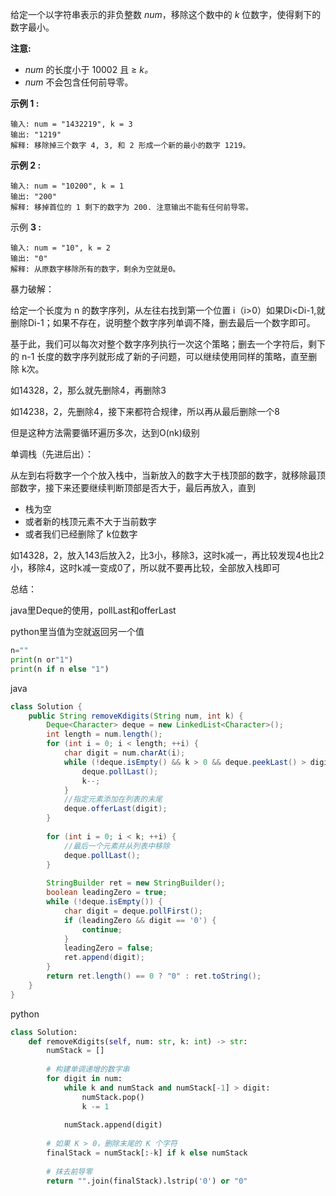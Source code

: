 给定一个以字符串表示的非负整数 *num*，移除这个数中的 *k* 位数字，使得剩下的数字最小。

**注意:**

- *num* 的长度小于 10002 且 ≥ *k。*
- *num* 不会包含任何前导零。

**示例 1 :**

```
输入: num = "1432219", k = 3
输出: "1219"
解释: 移除掉三个数字 4, 3, 和 2 形成一个新的最小的数字 1219。
```

**示例 2 :**

```
输入: num = "10200", k = 1
输出: "200"
解释: 移掉首位的 1 剩下的数字为 200. 注意输出不能有任何前导零。
```

示例 **3 :**

```
输入: num = "10", k = 2
输出: "0"
解释: 从原数字移除所有的数字，剩余为空就是0。
```



暴力破解：

给定一个长度为 n 的数字序列，从左往右找到第一个位置 i（i>0）如果Di<Di-1,就删除Di-1；如果不存在，说明整个数字序列单调不降，删去最后一个数字即可。

基于此，我们可以每次对整个数字序列执行一次这个策略；删去一个字符后，剩下的 n-1 长度的数字序列就形成了新的子问题，可以继续使用同样的策略，直至删除 k次。

如14328，2，那么就先删除4，再删除3

如14238，2，先删除4，接下来都符合规律，所以再从最后删除一个8

但是这种方法需要循环遍历多次，达到O(nk)级别



单调栈（先进后出）：

从左到右将数字一个个放入栈中，当新放入的数字大于栈顶部的数字，就移除最顶部数字，接下来还要继续判断顶部是否大于，最后再放入，直到

- 栈为空
- 或者新的栈顶元素不大于当前数字
- 或者我们已经删除了 k位数字

如14328，2，放入143后放入2，比3小，移除3，这时k减一，再比较发现4也比2小，移除4，这时k减一变成0了，所以就不要再比较，全部放入栈即可



总结：

java里Deque的使用，pollLast和offerLast

python里当值为空就返回另一个值

```python
n=""
print(n or"1")
print(n if n else "1")
```



java

```java
class Solution {
    public String removeKdigits(String num, int k) {
        Deque<Character> deque = new LinkedList<Character>();
        int length = num.length();
        for (int i = 0; i < length; ++i) {
            char digit = num.charAt(i);
            while (!deque.isEmpty() && k > 0 && deque.peekLast() > digit) {
                deque.pollLast();
                k--;
            }
            //指定元素添加在列表的末尾
            deque.offerLast(digit);
        }
        
        for (int i = 0; i < k; ++i) {
            //最后一个元素并从列表中移除
            deque.pollLast();
        }
        
        StringBuilder ret = new StringBuilder();
        boolean leadingZero = true;
        while (!deque.isEmpty()) {
            char digit = deque.pollFirst();
            if (leadingZero && digit == '0') {
                continue;
            }
            leadingZero = false;
            ret.append(digit);
        }
        return ret.length() == 0 ? "0" : ret.toString();
    }
}
```

python

```python
class Solution:
    def removeKdigits(self, num: str, k: int) -> str:
        numStack = []
        
        # 构建单调递增的数字串
        for digit in num:
            while k and numStack and numStack[-1] > digit:
                numStack.pop()
                k -= 1
        
            numStack.append(digit)
        
        # 如果 K > 0，删除末尾的 K 个字符
        finalStack = numStack[:-k] if k else numStack
        
        # 抹去前导零
        return "".join(finalStack).lstrip('0') or "0"
```





















